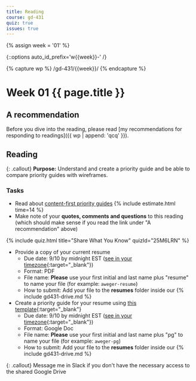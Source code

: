 ```yaml
---
title: Reading
course: gd-431
quiz: true
issues: true
---
```


{% assign week = '01' %}

{::options auto_id_prefix='w{{week}}-' /}

{% capture wp %}
/gd-431/{{week}}/
{% endcapture %}

# Week 01 {{ page.title }}

## A recommendation
Before you dive into the reading, please read [my recommendations for responding to readings]({{ wp | append: 'qcq' }}).

## Reading

{: .callout}
**Purpose:** Understand and create a priority guide and be able to compare priority guides with wireframes.

### Tasks
- Read about [content-first priority guides](https://alistapart.com/article/priority-guides-a-content-first-alternative-to-wireframes) {% include estimate.html time=14 %}
- Make note of your **quotes, comments and questions** to this reading (which should make sense if you read the link under "A recommendation" above)

{% include quiz.html
  title="Share What You Know"
  quizId="25M6LRN"
%}

- Provide a copy of your current resume
  - Due date: 9/10 by midnight EST ([see in your timezone](https://everytimezone.com/s/bcb7bc69){:target="_blank"})
  - Format: PDF
  - File name: **Please** use your first initial and last name plus "resume" to name your file (for example: `aweger-resume`)
  - How to submit: Add your file to the **resumes** folder inside our  {% include gd431-drive.md %}
- Create a priority guide for your resume using [this template](https://docs.google.com/document/d/1ViffQR3U26Wjv7uu1_imILvmTIADASIM8q-d9dNPDTw/copy?usp=sharing){:target="_blank"}
  - Due date: 9/10 by midnight EST ([see in your timezone](https://everytimezone.com/s/bcb7bc69){:target="_blank"})
  - Format: Google Doc
  - File name: **Please** use your first initial and last name plus "pg" to name your file (for example: `aweger-pg`)
  - How to submit: Add your file to the **resumes** folder inside our  {% include gd431-drive.md %}

{: .callout}
Message me in Slack if you don't have the necessary access to the shared Google Drive
